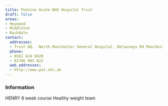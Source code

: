 ```yaml
---
title: Pennine Acute NHS Hospital Trust
draft: false
areas:
- Heywood
- Middleton
- Rochdale
contact:
  addresses:
  - Trust HQ.  North Manchester General Hospital, Delaunays Rd Manchester
  phone:
  - 0161 624 0420
  - 01706 901 822
  web_addresses:
  - http://www.pat.nhs.uk
---
```


### Information
HENRY  8 week course
Healthy weight team

